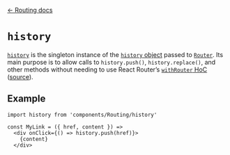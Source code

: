 [← Routing docs](/docs/guides/Routing.md)

# `history`

[`history`](/src/components/Routing/history.js) is the singleton instance of the [`history` object](https://reacttraining.com/react-router/web/api/history) passed to [`Router`](/src/components/Routing/Router/index.js). Its main purpose is to allow calls to `history.push()`, `history.replace()`, and other methods without needing to use React Router’s [`withRouter` HoC](https://reacttraining.com/react-router/web/api/withRouter) ([source](https://github.com/ReactTraining/react-router/issues/5237#issuecomment-308245424)).

## Example

```es6
import history from 'components/Routing/history'

const MyLink = ({ href, content }) =>
  <div onClick={() => history.push(href)}>
    {content}
  </div>
```
